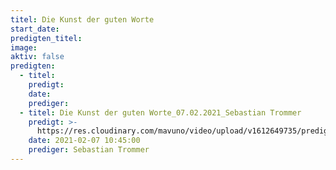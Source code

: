 ```yaml
---
titel: Die Kunst der guten Worte
start_date:
predigten_titel:
image:
aktiv: false
predigten:
  - titel:
    predigt:
    date:
    prediger:
  - titel: Die Kunst der guten Worte_07.02.2021_Sebastian Trommer
    predigt: >-
      https://res.cloudinary.com/mavuno/video/upload/v1612649735/predigten/Die%20Kunst%20der%20guten%20Worte/Mein_Film_Audio.mp4
    date: 2021-02-07 10:45:00
    prediger: Sebastian Trommer
---
```


